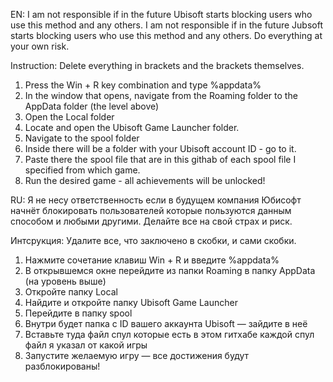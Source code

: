 EN: I am not responsible if in the future Ubisoft starts blocking users who use this method and any others. I am not responsible if in the future Jubsoft starts blocking users who use this method and any others. Do everything at your own risk.

Instruction: Delete everything in brackets and the brackets themselves.

1) Press the Win + R key combination and type %appdata%
2) In the window that opens, navigate from the Roaming folder to the AppData folder (the level above)
3) Open the Local folder
4) Locate and open the Ubisoft Game Launcher folder.
5) Navigate to the spool folder
6) Inside there will be a folder with your Ubisoft account ID - go to it.
7) Paste there the spool file that are in this githab of each spool file I specified from which game.
8) Run the desired game - all achievements will be unlocked!


RU: Я не несу ответственность если в будущем компания Юбисофт начнёт блокировать пользователей которые пользуются данным способом и любыми другими. Делайте все на свой страх и риск.

Интсрукция: Удалите все, что заключено в скобки, и сами скобки.

1) Нажмите сочетание клавиш Win + R и введите %appdata%
2) В открывшемся окне перейдите из папки Roaming в папку AppData (на уровень выше)
3) Откройте папку Local
4) Найдите и откройте папку Ubisoft Game Launcher
5) Перейдите в папку spool
6) Внутри будет папка с ID вашего аккаунта Ubisoft — зайдите в неё
7) Вставьте туда файл спул которые есть в этом гитхабе каждой спул файл я указал от какой игры
8) Запустите желаемую игру — все достижения будут разблокированы!
